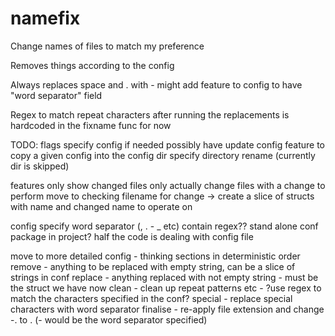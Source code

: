 # namefix
Change names of files to match my preference

Removes things according to the config

Always replaces space and . with - 
might add feature to config to have "word separator" field

Regex to match repeat characters after running the replacements is hardcoded in the fixname func for now

TODO:
flags
    specify config if needed
        possibly have update config feature to copy a given config into the config dir
    specify directory rename (currently dir is skipped)

features
    only show changed files
    only actually change files with a change to perform
    move to checking filename for change -> create a slice of structs with name and changed name to operate on

config
    specify word separator (, . - _ etc)
    contain regex??
    stand alone conf package in project? half the code is dealing with config file
    
move to more detailed config - thinking sections in deterministic order
    remove - anything to be replaced with empty string, can be a slice of strings in conf
    replace - anything replaced with not empty string - must be the struct we have now
    clean - clean up repeat patterns etc - ?use regex to match the characters specified in the conf?
    special - replace special characters with word separator
    finalise - re-apply file extension and change -. to . (- would be the word separator specified)
    
    

    
